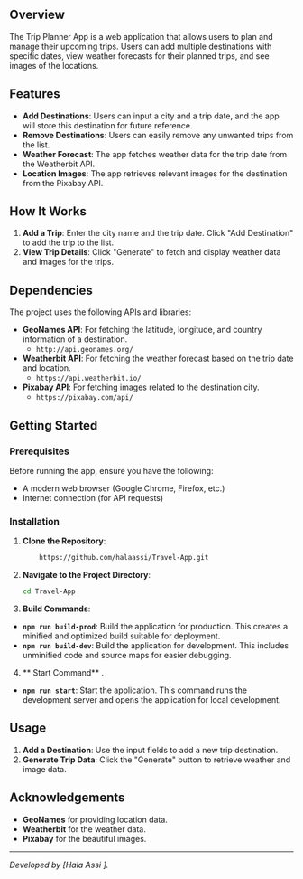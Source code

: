 ## Overview

The Trip Planner App is a web application that allows users to plan and manage their upcoming trips. Users can add multiple destinations with specific dates, view weather forecasts for their planned trips, and see images of the locations. 

## Features

- **Add Destinations**: Users can input a city and a trip date, and the app will store this destination for future reference.
- **Remove Destinations**: Users can easily remove any unwanted trips from the list.
- **Weather Forecast**: The app fetches weather data for the trip date from the Weatherbit API.
- **Location Images**: The app retrieves relevant images for the destination from the Pixabay API.
  
## How It Works

1. **Add a Trip**: Enter the city name and the trip date. Click "Add Destination" to add the trip to the list.
2. **View Trip Details**: Click "Generate" to fetch and display weather data and images for the trips.

## Dependencies

The project uses the following APIs and libraries:

- **GeoNames API**: For fetching the latitude, longitude, and country information of a destination.
  - `http://api.geonames.org/`
- **Weatherbit API**: For fetching the weather forecast based on the trip date and location.
  - `https://api.weatherbit.io/`
- **Pixabay API**: For fetching images related to the destination city.
  - `https://pixabay.com/api/`

## Getting Started

### Prerequisites

Before running the app, ensure you have the following:

- A modern web browser (Google Chrome, Firefox, etc.)
- Internet connection (for API requests)

### Installation

1. **Clone the Repository**: 
    ```bash
        https://github.com/halaassi/Travel-App.git
    ```
2. **Navigate to the Project Directory**:
    ```bash
    cd Travel-App
    ```
3. **Build Commands**:
- **`npm run build-prod`**: Build the application for production. This creates a minified and optimized build suitable for deployment.
- **`npm run build-dev`**: Build the application for development. This includes unminified code and source maps for easier debugging.
4.  ** Start Command** .
- **`npm run start`**: Start the application. This command runs the development server and opens the application for local development.

## Usage

1. **Add a Destination**: Use the input fields to add a new trip destination.
2. **Generate Trip Data**: Click the "Generate" button to retrieve weather and image data.


## Acknowledgements

- **GeoNames** for providing location data.
- **Weatherbit** for the weather data.
- **Pixabay** for the beautiful images.

---

*Developed by [Hala Assi ].*
